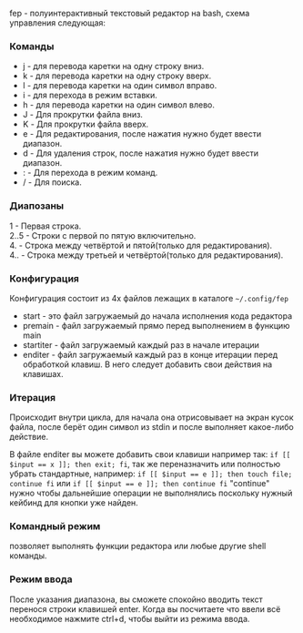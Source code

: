 fep - полуинтерактивный текстовый редактор на bash, схема управления следующая:

### Команды
- j - для перевода каретки на одну строку вниз.
- k - для перевода каретки на одну строку вверх.
- l - для перевода каретки на один символ вправо.
- i - для перехода в режим вставки.
- h - для перевода каретки на один символ влево.
- J - Для прокрутки файла вниз.
- K - Для прокрутки файла вверх.
- e - Для редактирования, после нажатия нужно будет ввести диапазон.
- d - Для удаления строк, после нажатия нужно будет ввести диапазон.
- : - Для перехода в режим команд.
- / - Для поиска.

### Диапозаны
1 - Первая строка.<br>
2..5 - Строки с первой по пятую включительно.<br>
4. - Строка между четвёртой и пятой(только для редактирования).<br>
4.. - Строка между третьей и четвёртой(только для редактирования).

### Конфигурация
Конфигурация состоит из 4х файлов лежащих в каталоге `~/.config/fep`<br>
- start - это файл загружаемый до начала исполнения кода редактора
- premain - файл загружаемый прямо перед выполнением в функцию main
- startiter - файл загружаемый каждый раз в начале итерации
- enditer - файл загружаемый каждый раз в конце итерации перед обработкой клавиш. В него следует добавить свои действия на клавишах.

### Итерация
Происходит внутри цикла, для начала она отрисовывает на экран кусок файла, после берёт один символ из stdin и после выполняет какое-либо действие.

В файле enditer вы можете добавить свои клавиши например так: `if [[ $input == x ]]; then exit; fi`, так же переназначить или полностью убрать стандартные, например: `if [[ $input == e ]]; then touch file; continue fi` или `if [[ $input == e ]]; then continue fi` "continue" нужно чтобы дальнейшие операции не выполнялись поскольку нужный кейбинд для кнопки уже найден.

### Командный режим
позволяет выполнять функции редактора или любые другие shell команды.

### Режим ввода
После указания диапазона, вы сможете спокойно вводить текст перенося строки клавишей enter. Когда вы посчитаете что ввели всё необходимое нажмите ctrl+d, чтобы выйти из режима ввода.
